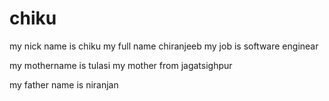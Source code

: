 # chiku
my nick name is chiku
my full name chiranjeeb
my job is software enginear

my mothername is tulasi
my mother from jagatsighpur

my father name is niranjan
